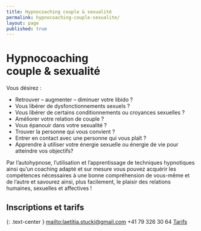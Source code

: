 ```yaml
---
title: Hypnocoaching couple & sexualité
permalink: hypnocoaching-couple-sexualite/
layout: page
published: true
---
```


# Hypnocoaching<br/>couple & sexualité

Vous désirez :

- Retrouver – augmenter – diminuer votre libido ?
- Vous libérer de dysfonctionnements sexuels ?
- Vous libérer de certains conditionnements ou croyances sexuelles ?
- Améliorer votre relation de couple ?
- Vous épanouir dans votre sexualité ?
- Trouver la personne qui vous convient ?
- Entrer en contact avec une personne qui vous plaît ?
- Apprendre à utiliser votre énergie sexuelle ou énergie de vie pour atteindre vos objectifs?

Par l’autohypnose, l’utilisation et l’apprentissage de techniques hypnotiques ainsi qu’un coaching adapté et sur mesure vous pouvez acquérir les compétences nécessaires à une bonne compréhension de vous-même et de l’autre et savourez ainsi, plus facilement, le plaisir des relations humaines, sexuelles et affectives !

## Inscriptions et tarifs

{: .text-center }
<mailto:laetitia.stucki@gmail.com>
<i class="fa fa-mobile"></i> +41 79 326 30 64
[Tarifs](https://sacree-sexualite.org/tarifs/)
